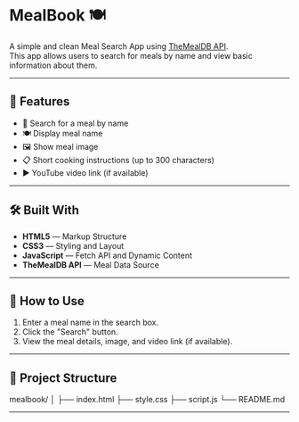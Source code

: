 # MealBook 🍽️

A simple and clean Meal Search App using [TheMealDB API](https://www.themealdb.com/).  
This app allows users to search for meals by name and view basic information about them.

---

## 📸 Features

- 🔎 Search for a meal by name
- 🍽️ Display meal name
- 🖼️ Show meal image
- 📋 Short cooking instructions (up to 300 characters)
- ▶️ YouTube video link (if available)

---

## 🛠️ Built With

- **HTML5** — Markup Structure
- **CSS3** — Styling and Layout
- **JavaScript** — Fetch API and Dynamic Content
- **TheMealDB API** — Meal Data Source

---

## 🚀 How to Use

1. Enter a meal name in the search box.
2. Click the "Search" button.
3. View the meal details, image, and video link (if available).

---

## 📂 Project Structure

mealbook/ │ ├── index.html ├── style.css ├── script.js └── README.md

---
